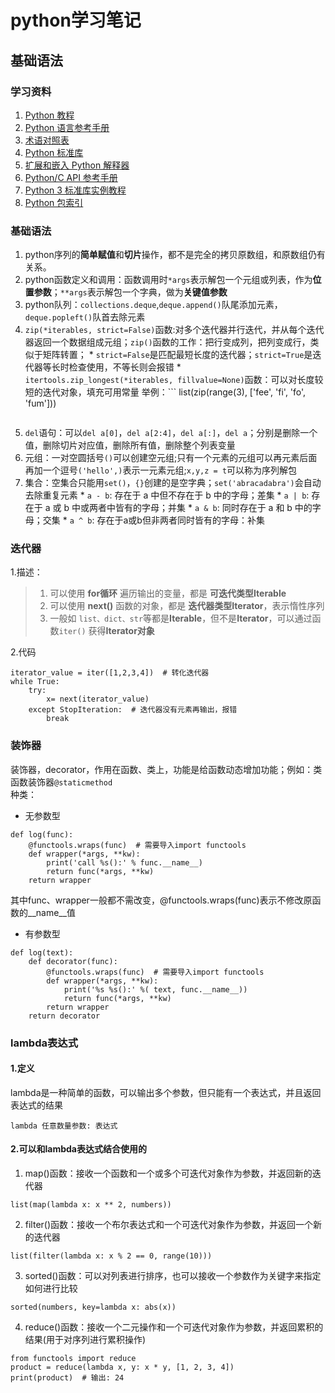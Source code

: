# python学习笔记
## 基础语法  
### 学习资料
1. [Python 教程](https://docs.python.org/zh-cn/3/tutorial/index.html#tutorial-index)
1. [Python 语言参考手册](https://docs.python.org/zh-cn/3/reference/index.html#reference-index)
1. [术语对照表](https://docs.python.org/zh-cn/3/glossary.html#glossary)
1. [Python 标准库](https://docs.python.org/zh-cn/3/library/index.html#library-index)
1. [扩展和嵌入 Python 解释器](https://docs.python.org/zh-cn/3/extending/index.html#extending-index)
1. [Python/C API 参考手册](https://docs.python.org/zh-cn/3/c-api/index.html#c-api-index)
1. [Python 3 标准库实例教程](https://learnku.com/docs/pymotw)
1. [Python 包索引](https://pypi.org/)

### 基础语法
1. python序列的**简单赋值**和**切片**操作，都不是完全的拷贝原数组，和原数组仍有关系。
2. python函数定义和调用：函数调用时`*args`表示解包一个元组或列表，作为**位置参数**；`**args`表示解包一个字典，做为**关键值参数**
3. python队列：`collections.deque`,`deque.append()`队尾添加元素，`deque.popleft()`队首去除元素
4. `zip(*iterables, strict=False)`函数:对多个迭代器并行迭代，并从每个迭代器返回一个数据组成元组；`zip()`函数的工作：把行变成列，把列变成行，类似于矩阵转置；
       * `strict=False`是匹配最短长度的迭代器；`strict=True`是迭代器等长时检查使用，不等长则会报错
	   * `itertools.zip_longest(*iterables, fillvalue=None)`函数：可以对长度较短的迭代对象，填充可用常量
	举例：```
	list(zip(range(3), ['fee', 'fi', 'fo', 'fum']))
	```
5. `del`语句：可以`del a[0]`，`del a[2:4]`，`del a[:]`，`del a`；分别是删除一个值，删除切片对应值，删除所有值，删除整个列表变量
6. 元组：一对空圆括号`()`可以创建空元组;只有一个元素的元组可以再元素后面再加一个逗号`('hello',)`表示一元素元组;`x,y,z = t`可以称为序列解包
7. 集合：空集合只能用`set()`，`{}`创建的是空字典；`set('abracadabra')`会自动去除重复元素
       * `a - b`: 存在于 a 中但不存在于 b 中的字母；差集
	   * `a | b`: 存在于 a 或 b 中或两者中皆有的字母；并集
	   * `a & b`: 同时存在于 a 和 b 中的字母；交集
	   * `a ^ b`: 存在于a或b但非两者同时皆有的字母：补集

### 迭代器
1.描述：
> 1. 可以使用 **for循环** 遍历输出的变量，都是 **可迭代类型Iterable**
> 1. 可以使用 **next()** 函数的对象，都是 **迭代器类型Iterator**，表示惰性序列
> 1. 一般如 `list、dict、str`等都是**Iterable**，但不是**Iterator**，可以通过函数`iter()` 获得**Iterator对象**  

2.代码  
```
iterator_value = iter([1,2,3,4])  # 转化迭代器
while True:
    try:
        x= next(iterator_value)
    except StopIteration:  # 迭代器没有元素再输出，报错
        break
```

### 装饰器
装饰器，decorator，作用在函数、类上，功能是给函数动态增加功能；例如：类函数装饰器`@staticmethod`  
种类：
* 无参数型
```
def log(func):
    @functools.wraps(func)  # 需要导入import functools
    def wrapper(*args, **kw):
        print('call %s():' % func.__name__)
        return func(*args, **kw)
    return wrapper
```
其中func、wrapper一般都不需改变，@functools.wraps(func)表示不修改原函数的__name__值
* 有参数型
```
def log(text):
    def decorator(func):
        @functools.wraps(func)  # 需要导入import functools
        def wrapper(*args, **kw):
            print('%s %s():' %( text, func.__name__))
            return func(*args, **kw)
        return wrapper
    return decorator
```

### lambda表达式
#### 1.定义
lambda是一种简单的函数，可以输出多个参数，但只能有一个表达式，并且返回表达式的结果
```
lambda 任意数量参数: 表达式
```
#### 2.可以和lambda表达式结合使用的
1. map()函数：接收一个函数和一个或多个可迭代对象作为参数，并返回新的迭代器
```
list(map(lambda x: x ** 2, numbers))
```
2. filter()函数：接收一个布尔表达式和一个可迭代对象作为参数，并返回一个新的迭代器
```
list(filter(lambda x: x % 2 == 0, range(10)))
```
3. sorted()函数：可以对列表进行排序，也可以接收一个参数作为关键字来指定如何进行比较
```
sorted(numbers, key=lambda x: abs(x))
```
4. reduce()函数：接收一个二元操作和一个可迭代对象作为参数，并返回累积的结果(用于对序列进行累积操作)
```
from functools import reduce
product = reduce(lambda x, y: x * y, [1, 2, 3, 4])
print(product)  # 输出: 24
```